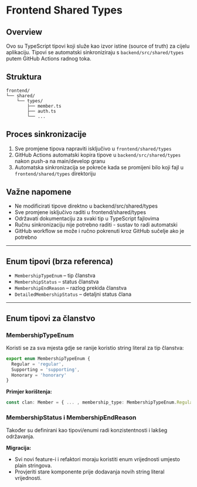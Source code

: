 # Frontend Shared Types

## Overview
Ovo su TypeScript tipovi koji služe kao izvor istine (source of truth) za cijelu aplikaciju. Tipovi se automatski sinkroniziraju s `backend/src/shared/types` putem GitHub Actions radnog toka.

## Struktura
```
frontend/
└── shared/
    └── types/
        ├── member.ts
        ├── auth.ts
        └── ...
```

## Proces sinkronizacije
1. Sve promjene tipova napraviti isključivo u `frontend/shared/types`
2. GitHub Actions automatski kopira tipove u `backend/src/shared/types` nakon push-a na main/develop granu
3. Automatska sinkronizacija se pokreće kada se promijeni bilo koji fajl u `frontend/shared/types` direktoriju

## Važne napomene
- Ne modificirati tipove direktno u backend/src/shared/types
- Sve promjene isključivo raditi u frontend/shared/types
- Održavati dokumentaciju za svaki tip u TypeScript fajlovima
- Ručnu sinkronizaciju nije potrebno raditi - sustav to radi automatski
- GitHub workflow se može i ručno pokrenuti kroz GitHub sučelje ako je potrebno

---

## Enum tipovi (brza referenca)

- `MembershipTypeEnum` – tip članstva
- `MembershipStatus` – status članstva
- `MembershipEndReason` – razlog prekida članstva
- `DetailedMembershipStatus` – detaljni status člana


---

## Enum tipovi za članstvo

### MembershipTypeEnum
Koristi se za sva mjesta gdje se ranije koristio string literal za tip članstva:

```ts
export enum MembershipTypeEnum {
  Regular = 'regular',
  Supporting = 'supporting',
  Honorary = 'honorary'
}
```

**Primjer korištenja:**
```ts
const clan: Member = { ... , membership_type: MembershipTypeEnum.Regular };
```

### MembershipStatus i MembershipEndReason
Također su definirani kao tipovi/enumi radi konzistentnosti i lakšeg održavanja.

**Migracija:**
- Svi novi feature-i i refaktori moraju koristiti enum vrijednosti umjesto plain stringova.
- Provjeriti stare komponente prije dodavanja novih string literal vrijednosti.